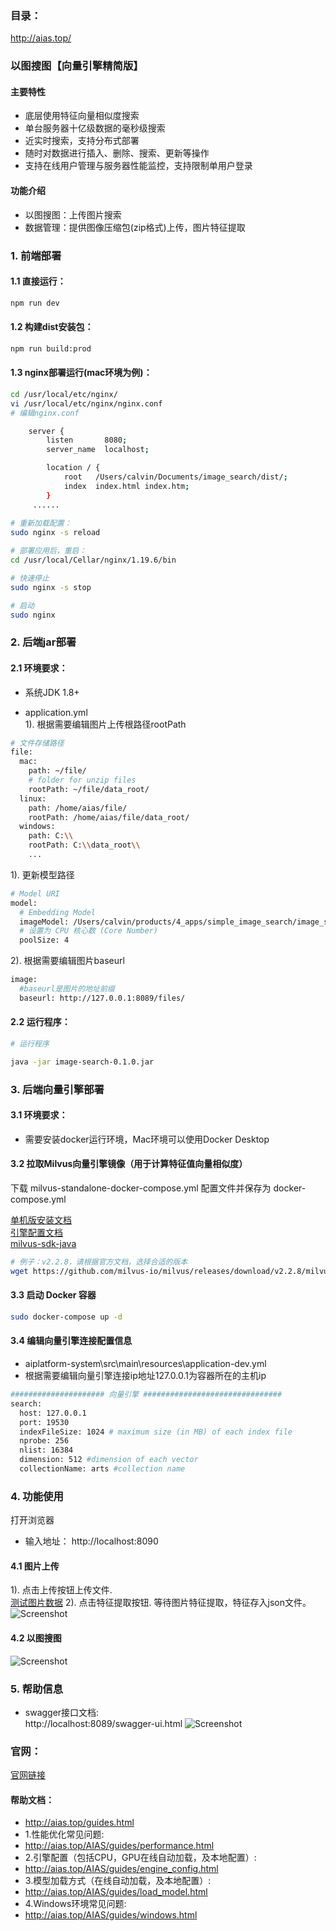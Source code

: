 ### 目录：
http://aias.top/

### 以图搜图【向量引擎精简版】
#### 主要特性
- 底层使用特征向量相似度搜索
- 单台服务器十亿级数据的毫秒级搜索
- 近实时搜索，支持分布式部署
- 随时对数据进行插入、删除、搜索、更新等操作
- 支持在线用户管理与服务器性能监控，支持限制单用户登录

#### 功能介绍
- 以图搜图：上传图片搜索
- 数据管理：提供图像压缩包(zip格式)上传，图片特征提取


### 1. 前端部署

#### 1.1 直接运行：
```bash
npm run dev
```

#### 1.2 构建dist安装包：
```bash
npm run build:prod
```

#### 1.3 nginx部署运行(mac环境为例)：
```bash
cd /usr/local/etc/nginx/
vi /usr/local/etc/nginx/nginx.conf
# 编辑nginx.conf

    server {
        listen       8080;
        server_name  localhost;

        location / {
            root   /Users/calvin/Documents/image_search/dist/;
            index  index.html index.htm;
        }
     ......
     
# 重新加载配置：
sudo nginx -s reload 

# 部署应用后，重启：
cd /usr/local/Cellar/nginx/1.19.6/bin

# 快速停止
sudo nginx -s stop

# 启动
sudo nginx     
```

### 2. 后端jar部署
#### 2.1 环境要求：
- 系统JDK 1.8+

- application.yml   
1). 根据需要编辑图片上传根路径rootPath    
```bash
# 文件存储路径
file:
  mac:
    path: ~/file/
    # folder for unzip files
    rootPath: ~/file/data_root/
  linux:
    path: /home/aias/file/
    rootPath: /home/aias/file/data_root/
  windows:
    path: C:\\
    rootPath: C:\\data_root\\
    ...
```
1). 更新模型路径   
```bash
# Model URI
model:
  # Embedding Model
  imageModel: /Users/calvin/products/4_apps/simple_image_search/image_search/models/CLIP-ViT-B-32-IMAGE.pt
  # 设置为 CPU 核心数 (Core Number)
  poolSize: 4
```


2). 根据需要编辑图片baseurl 
```bash
image:
  #baseurl是图片的地址前缀
  baseurl: http://127.0.0.1:8089/files/
```

#### 2.2 运行程序：
```bash
# 运行程序

java -jar image-search-0.1.0.jar

```

### 3. 后端向量引擎部署

#### 3.1 环境要求：
- 需要安装docker运行环境，Mac环境可以使用Docker Desktop

#### 3.2 拉取Milvus向量引擎镜像（用于计算特征值向量相似度）
下载 milvus-standalone-docker-compose.yml 配置文件并保存为 docker-compose.yml     

[单机版安装文档](https://milvus.io/docs/install_standalone-docker.md)       
[引擎配置文档](https://milvus.io/docs/configure-docker.md)   
[milvus-sdk-java](https://github.com/milvus-io/milvus-sdk-java)  


```bash
# 例子：v2.2.8，请根据官方文档，选择合适的版本
wget https://github.com/milvus-io/milvus/releases/download/v2.2.8/milvus-standalone-docker-compose.yml -O docker-compose.yml
```

#### 3.3 启动 Docker 容器
```bash
sudo docker-compose up -d
```

#### 3.4 编辑向量引擎连接配置信息
- aiplatform-system\src\main\resources\application-dev.yml
- 根据需要编辑向量引擎连接ip地址127.0.0.1为容器所在的主机ip
```bash
##################### 向量引擎 ###############################
search:
  host: 127.0.0.1
  port: 19530
  indexFileSize: 1024 # maximum size (in MB) of each index file
  nprobe: 256
  nlist: 16384
  dimension: 512 #dimension of each vector
  collectionName: arts #collection name

```


### 4. 功能使用
打开浏览器
- 输入地址： http://localhost:8090

#### 4.1 图片上传
1). 点击上传按钮上传文件.  
[测试图片数据](https://pan.baidu.com/s/1QtF6syNUKS5qkf4OKAcuLA?pwd=wfd8)
2). 点击特征提取按钮. 
等待图片特征提取，特征存入json文件。
![Screenshot](https://aias-home.oss-cn-beijing.aliyuncs.com/AIAS/7_engine_hub/image_text_search/mini_search_3.png)

#### 4.2 以图搜图
![Screenshot](https://aias-home.oss-cn-beijing.aliyuncs.com/AIAS/7_engine_hub/image_text_search/mini_search_2.png)

### 5. 帮助信息
- swagger接口文档:  
http://localhost:8089/swagger-ui.html
![Screenshot](https://aias-home.oss-cn-beijing.aliyuncs.com/AIAS/video_search/swagger.png)


### 官网：
[官网链接](http://www.aias.top/)


#### 帮助文档：
- http://aias.top/guides.html
- 1.性能优化常见问题:
- http://aias.top/AIAS/guides/performance.html
- 2.引擎配置（包括CPU，GPU在线自动加载，及本地配置）:
- http://aias.top/AIAS/guides/engine_config.html
- 3.模型加载方式（在线自动加载，及本地配置）:
- http://aias.top/AIAS/guides/load_model.html
- 4.Windows环境常见问题:
- http://aias.top/AIAS/guides/windows.html
